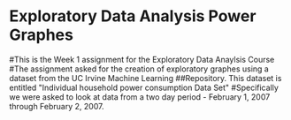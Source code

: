 # Exploratory Data Analysis Power Graphes
#This is the Week 1 assignment for the Exploratory Data Anaylsis Course
#The assignment asked for the creation of exploratory graphes using a dataset from the UC Irvine Machine Learning ##Repository. This dataset is entitled "Individual household power consumption Data Set"
#Specifically we were asked to look at data from a two day period - February 1, 2007 through February 2, 2007.
